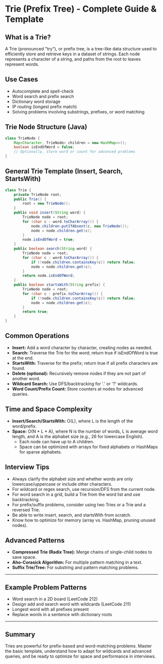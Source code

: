 # Trie (Prefix Tree) - Complete Guide & Template

## What is a Trie?
A Trie (pronounced "try"), or prefix tree, is a tree-like data structure used to efficiently store and retrieve keys in a dataset of strings. Each node represents a character of a string, and paths from the root to leaves represent words.

## Use Cases
- Autocomplete and spell-check
- Word search and prefix search
- Dictionary word storage
- IP routing (longest prefix match)
- Solving problems involving substrings, prefixes, or word matching

## Trie Node Structure (Java)
```java
class TrieNode {
	Map<Character, TrieNode> children = new HashMap<>();
	boolean isEndOfWord = false;
	// Optionally, store word or count for advanced problems
}
```

## General Trie Template (Insert, Search, StartsWith)
```java
class Trie {
	private TrieNode root;
	public Trie() {
		root = new TrieNode();
	}
	public void insert(String word) {
		TrieNode node = root;
		for (char c : word.toCharArray()) {
			node.children.putIfAbsent(c, new TrieNode());
			node = node.children.get(c);
		}
		node.isEndOfWord = true;
	}
	public boolean search(String word) {
		TrieNode node = root;
		for (char c : word.toCharArray()) {
			if (!node.children.containsKey(c)) return false;
			node = node.children.get(c);
		}
		return node.isEndOfWord;
	}
	public boolean startsWith(String prefix) {
		TrieNode node = root;
		for (char c : prefix.toCharArray()) {
			if (!node.children.containsKey(c)) return false;
			node = node.children.get(c);
		}
		return true;
	}
}
```

## Common Operations
- **Insert:** Add a word character by character, creating nodes as needed.
- **Search:** Traverse the Trie for the word; return true if isEndOfWord is true at the end.
- **StartsWith:** Traverse for the prefix; return true if all prefix characters are found.
- **Delete (optional):** Recursively remove nodes if they are not part of another word.
- **Wildcard Search:** Use DFS/backtracking for '.' or '?' wildcards.
- **Word Count/Prefix Count:** Store counters at nodes for advanced queries.

## Time and Space Complexity
- **Insert/Search/StartsWith:** O(L), where L is the length of the word/prefix.
- **Space:** O(N * L * A), where N is the number of words, L is average word length, and A is the alphabet size (e.g., 26 for lowercase English).
	- Each node can have up to A children.
	- Space can be optimized with arrays for fixed alphabets or HashMaps for sparse alphabets.

## Interview Tips
- Always clarify the alphabet size and whether words are only lowercase/uppercase or include other characters.
- For wildcard or regex search, use recursion/DFS from the current node.
- For word search in a grid, build a Trie from the word list and use backtracking.
- For prefix/suffix problems, consider using two Tries or a Trie and a reversed Trie.
- Be able to write insert, search, and startsWith from scratch.
- Know how to optimize for memory (array vs. HashMap, pruning unused nodes).

## Advanced Patterns
- **Compressed Trie (Radix Tree):** Merge chains of single-child nodes to save space.
- **Aho-Corasick Algorithm:** For multiple pattern matching in a text.
- **Suffix Trie/Tree:** For substring and pattern matching problems.

---

## Example Problem Patterns
- Word search in a 2D board (LeetCode 212)
- Design add and search word with wildcards (LeetCode 211)
- Longest word with all prefixes present
- Replace words in a sentence with dictionary roots

---

## Summary
Tries are powerful for prefix-based and word-matching problems. Master the basic template, understand how to adapt for wildcards and advanced queries, and be ready to optimize for space and performance in interviews.
